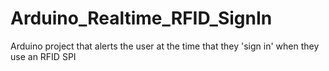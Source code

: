 # Arduino_Realtime_RFID_SignIn
Arduino project that alerts the user at the time that they 'sign in' when they use an RFID SPI
